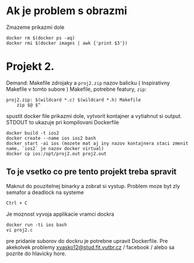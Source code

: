 # Ak je problem s obrazmi
Zmazeme prikazmi dole
```
docker rm $(docker ps -aq)
docker rmi $(docker images | awk {'print $3'})
```

# Projekt 2.
Demand: Makefile zdrojaky a `proj2.zip` nazov balicku ( Inspirativny Makefile v tomto subore )
Makefile, potrebne featury, `zip`:
```
proj2.zip: $(wildcard *.c) $(wildcard *.h) Makefile
	zip $@ $^
```
spustit docker file prikazmi dole, vytvorit kontajner a vytiahnut si output. STDOUT to ukazuje pri kompilovani Dockerfile
```
docker build -t ios2
docker create --name ios ios2 bash
docker start -ai ios (mozete mat aj iny nazov kontajnera staci zmenit name, `ios2` je nazov docker virtual)
docker cp ios:/opt/proj2.out proj2.out
```

## To je vsetko co pre tento projekt treba spravit
Maknut do pouzitelnej binarky a zobrat si vystup. Problem moze byt zly semafor a deadlock na systeme
```
Ctrl + C
```
Je moznost vyvoja applikacie vramci dockra
```
docker run -ti ios bash
vi proj2.c
```

pre pridanie suborov do dockru je potrebne upravit Dockerfile.
Pre akekolvek problemy <xvasko12@stud.fit.vutbr.cz> / facebook / alebo sa pozrite do hlavicky hore.
